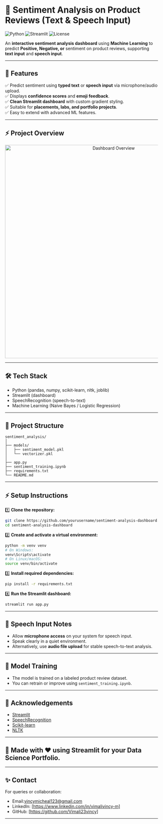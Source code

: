 # 💬 Sentiment Analysis on Product Reviews (Text & Speech Input)

![Python](https://img.shields.io/badge/Python-3.10+-blue)
![Streamlit](https://img.shields.io/badge/Built%20with-Streamlit-red)
![License](https://img.shields.io/badge/license-MIT-green)

An **interactive sentiment analysis dashboard** using **Machine Learning** to predict **Positive, Negative, or** sentiment on product reviews, supporting **text input** and **speech input**.

---

## 🚀 Features

✅ Predict sentiment using **typed text** or **speech input** via microphone/audio upload.  
✅ Displays **confidence scores** and **emoji feedback**.  
✅ **Clean Streamlit dashboard** with custom gradient styling.  
✅ Suitable for **placements, labs, and portfolio projects**.  
✅ Easy to extend with advanced ML features.

---

## ⚡ Project Overview
<p align="center">
  <img src=""C:\Users\HP\Pictures\Screenshots\Screenshot 2025-07-22 192158.png"" alt="Dashboard Overview" width="700"/>
</p>

---

## 🛠️ Tech Stack

- Python (pandas, numpy, scikit-learn, nltk, joblib)
- Streamlit (dashboard)
- SpeechRecognition (speech-to-text)
- Machine Learning (Naive Bayes / Logistic Regression)

---

## 📂 Project Structure

```
sentiment_analysis/
│
├── models/
│   ├── sentiment_model.pkl
│   └── vectorizer.pkl
│
├── app.py
├── sentiment_training.ipynb
├── requirements.txt
└── README.md
```

---

## ⚡ Setup Instructions

1️⃣ **Clone the repository:**

```bash
git clone https://github.com/yourusername/sentiment-analysis-dashboard.git
cd sentiment-analysis-dashboard
```

2️⃣ **Create and activate a virtual environment:**

```bash
python -m venv venv
# On Windows:
venv\Scripts\activate
# On Linux/macOS:
source venv/bin/activate
```

3️⃣ **Install required dependencies:**

```bash
pip install -r requirements.txt
```

4️⃣ **Run the Streamlit dashboard:**

```bash
streamlit run app.py
```

---

## 🎤 Speech Input Notes

- Allow **microphone access** on your system for speech input.
- Speak clearly in a quiet environment.
- Alternatively, use **audio file upload** for stable speech-to-text analysis.

---

## 🧠 Model Training

- The model is trained on a labeled product review dataset.
- You can retrain or improve using `sentiment_training.ipynb`.

---

## 🙌 Acknowledgements

- [Streamlit](https://streamlit.io)
- [SpeechRecognition](https://pypi.org/project/SpeechRecognition/)
- [Scikit-learn](https://scikit-learn.org)
- [NLTK](https://www.nltk.org)

---

## 🚀 Made with ❤️ using Streamlit for your Data Science Portfolio.

---

## ✨ Contact

For queries or collaboration:

- Email:vincymicheal123@gmail.com
- LinkedIn: [https://www.linkedin.com/in/vimalivincy-m]
- GitHub: [https://github.com/Vimali23vincy]

---
